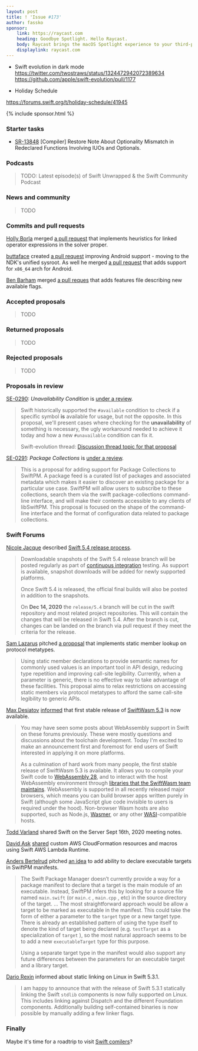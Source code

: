```yaml
---
layout: post
title: ! 'Issue #173'
author: fassko
sponsor:
    link: https://raycast.com
    heading: Goodbye Spotlight. Hello Raycast.
    body: Raycast brings the macOS Spotlight experience to your third-party services. Create issues in Jira, merge pull requests in GitHub, or join Zoom calls directly from your desktop. Extendable with scripts and built for macOS with 100% Swift inside.
    displaylink: raycast.com
---
```


* Swift evolution in dark mode
  https://twitter.com/twostraws/status/1324472942072389634
  https://github.com/apple/swift-evolution/pull/1177

* Holiday Schedule

https://forums.swift.org/t/holiday-schedule/41945

<!--excerpt-->

{% include sponsor.html %}

### Starter tasks

- [SR-13848](https://bugs.swift.org/browse/SR-13848) [Compiler] Restore Note About Optionality Mismatch in Redeclared Functions Involving IUOs and Optionals.

### Podcasts

> TODO: Latest episode(s) of Swift Unwrapped & the Swift Community Podcast

### News and community

> TODO

### Commits and pull requests

[Holly Borla](https://github.com/hborla) merged [a pull request](https://github.com/apple/swift/pull/34399) that implements heuristics for linked operator expressions in the solver proper.

[buttaface](https://github.com/buttaface) created [a pull request](https://github.com/apple/swift/pull/34491) improving Android support - moving to the NDK's unified sysroot. As well he merged [a pull request](https://github.com/apple/swift/pull/34661) that adds support for `x86_64` arch for Android.

[Ben Barham](https://github.com/bnbarham) merged [a pull reques](https://github.com/apple/swift/pull/34697) that adds features file describing new available flags.

### Accepted proposals

> TODO

### Returned proposals

> TODO

### Rejected proposals

> TODO

### Proposals in review

[SE-0290](https://github.com/apple/swift-evolution/blob/main/proposals/0290-negative-availability.md): *Unavailability Condition* is [under a review](https://forums.swift.org/t/se-0290-unavailability-condition/41873).

> Swift historically supported the `#available` condition to check if a specific symbol **is** available for usage, but not the opposite. In this proposal, we'll present cases where checking for the **unavailability** of something is necessary, the ugly workaround needed to achieve it today and how a new `#unavailable` condition can fix it.
>
> Swift-evolution thread: [Discussion thread topic for that proposal](https://forums.swift.org/t/support-negative-availability-literals/39946)

[SE-0291](https://github.com/apple/swift-evolution/blob/main/proposals/0291-package-collections.md): *Package Collections* is [under a review](https://forums.swift.org/t/se-0291-package-collections/41905).

> This is a proposal for adding support for Package Collections to SwiftPM. A package feed is a curated list of packages and associated metadata which makes it easier to discover an existing package for a particular use case. SwiftPM will allow users to subscribe to these collections, search them via the swift package-collections command-line interface, and will make their contents accessible to any clients of libSwiftPM. This proposal is focused on the shape of the command-line interface and the format of configuration data related to package collections.

### Swift Forums

[Nicole Jacque](https://twitter.com/racer_girl27) described [Swift 5.4 release process](https://forums.swift.org/t/swift-5-4-release-process/41936).

> Downloadable snapshots of the Swift 5.4 release branch will be posted regularly as part of [continuous integration](https://ci.swift.org/) testing. As support is available, snapshot downloads will be added for newly supported platforms.
> 
> Once Swift 5.4 is released, the official final builds will also be posted in addition to the snapshots.
>
> On **Dec 14, 2020** the `release/5.4` branch will be cut in the swift repository and most related project repositories. This will contain the changes that will be released in Swift 5.4. After the branch is cut, changes can be landed on the branch via pull request if they meet the criteria for the release.

[Sam Lazarus](https://forums.swift.org/u/slazarus) pitched [a proposal](https://forums.swift.org/t/proposal-static-member-lookup-on-protocol-metatypes/41946) that implements static member lookup on protocol metatypes.

> Using static member declarations to provide semantic names for commonly used values is an important tool in API design, reducing type repetition and improving call-site legibility. Currently, when a parameter is generic, there is no effective way to take advantage of these facilities. This proposal aims to relax restrictions on accessing static members via protocol metatypes to afford the same call-site legibility to generic APIs.

[Max Desiatov](https://twitter.com/MaxDesiatov) [informed](https://forums.swift.org/t/first-stable-release-of-swiftwasm-5-3-is-now-available/41868) that first stable release of [SwiftWasm 5.3](https://github.com/swiftwasm/swift/releases/tag/swift-wasm-5.3.0-RELEASE) is now available.

> You may have seen some posts about WebAssembly support in Swift on these forums previously. These were mostly questions and discussions about the toolchain development. Today I'm excited to make an announcement first and foremost for end users of Swift interested in applying it on more platforms.
>
> As a culmination of hard work from many people, the first stable release of SwiftWasm 5.3 is available. It allows you to compile your Swift code to [WebAssembly 28](https://webassembly.org/), and to interact with the host WebAssembly environment through [libraries that the SwiftWasm team maintains](https://github.com/swiftwasm/JavaScriptKit). WebAssembly is supported in all recently released major browsers, which means you can build browser apps written purely in Swift (although some JavaScript glue code invisible to users is required under the hood). Non-browser Wasm hosts are also supported, such as Node.js, [Wasmer](https://wasmer.io/), or any other [WASI](https://wasi.dev/)-compatible hosts.

[Todd Varland](https://forums.swift.org/u/varland) shared Swift on the Server Sept 16th, 2020 meeting notes.

[David Ask](https://forums.swift.org/u/David_Ask) [shared](https://forums.swift.org/t/custom-aws-cloudformation-resources-and-macros-using-swift-aws-lambda-runtime/41935) custom AWS CloudFormation resources and macros using Swift AWS Lambda Runtime.

[Anders Bertelrud](https://forums.swift.org/u/abertelrud) pitched [an idea](https://forums.swift.org/t/pitch-ability-to-declare-executable-targets-in-swiftpm-manifests-to-support-main/41968) to add ability to declare executable targets in SwiftPM manifests.

> The Swift Package Manager doesn’t currently provide a way for a package manifest to declare that a target is the main module of an executable. Instead, SwiftPM infers this by looking for a source file named  `main.swift`  (or  `main.c` ,  `main.cpp` , etc) in the source directory of the target.
> ...
> The most straightforward approach would be allow a target to be marked as executable in the manifest. This could take the form of either a parameter to the  `target`  type or a new target type. There is already an established pattern of using the type itself to denote the kind of target being declared (e.g.  `testTarget`  as a specialization of  `target` ), so the most natural approach seems to be to add a new  `executableTarget`  type for this purpose.
> 
> Using a separate target type in the manifest would also support any future differences between the parameters for an executable target and a library target.

[Dario Rexin](https://forums.swift.org/u/drexin) informed about static linking on Linux in Swift 5.3.1.

> I am happy to announce that with the release of Swift 5.3.1 statically linking the Swift `stdlib` components is now fully supported on Linux. This includes linking against Dispatch and the different Foundation components. Additionally building self-contained binaries is now possible by manually adding a few linker flags.

### Finally

Maybe it's time for a roadtrip to visit [Swift comilers](https://twitter.com/jckarter/status/1324453480317087744)?
